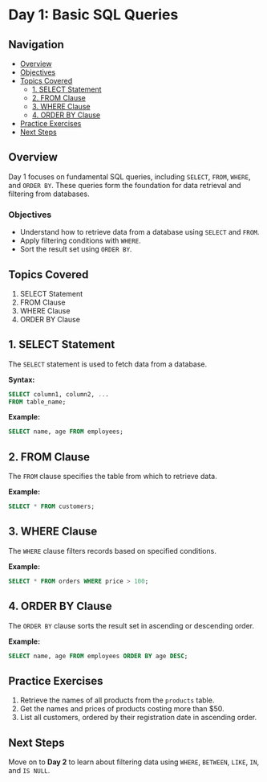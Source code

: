 # Day 1: Basic SQL Queries

## Navigation
- [Overview](#overview)
- [Objectives](#objectives)
- [Topics Covered](#topics-covered)
  - [1. SELECT Statement](#1-select-statement)
  - [2. FROM Clause](#2-from-clause)
  - [3. WHERE Clause](#3-where-clause)
  - [4. ORDER BY Clause](#4-order-by-clause)
- [Practice Exercises](#practice-exercises)
- [Next Steps](#next-steps)

## Overview
Day 1 focuses on fundamental SQL queries, including `SELECT`, `FROM`, `WHERE`, and `ORDER BY`. These queries form the foundation for data retrieval and filtering from databases.

### Objectives
- Understand how to retrieve data from a database using `SELECT` and `FROM`.
- Apply filtering conditions with `WHERE`.
- Sort the result set using `ORDER BY`.

## Topics Covered
1. SELECT Statement
2. FROM Clause
3. WHERE Clause
4. ORDER BY Clause

## 1. SELECT Statement
The `SELECT` statement is used to fetch data from a database.

**Syntax:**
```sql
SELECT column1, column2, ...
FROM table_name;
```

**Example:**
```sql
SELECT name, age FROM employees;
```

## 2. FROM Clause
The `FROM` clause specifies the table from which to retrieve data.

**Example:**
```sql
SELECT * FROM customers;
```

## 3. WHERE Clause
The `WHERE` clause filters records based on specified conditions.

**Example:**
```sql
SELECT * FROM orders WHERE price > 100;
```

## 4. ORDER BY Clause
The `ORDER BY` clause sorts the result set in ascending or descending order.

**Example:**
```sql
SELECT name, age FROM employees ORDER BY age DESC;
```

## Practice Exercises
1. Retrieve the names of all products from the `products` table.
2. Get the names and prices of products costing more than $50.
3. List all customers, ordered by their registration date in ascending order.

## Next Steps
Move on to **Day 2** to learn about filtering data using `WHERE`, `BETWEEN`, `LIKE`, `IN`, and `IS NULL`.

